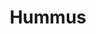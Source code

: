 ---
title: Hummus
description: 'This dish is delish'
image: ab0700f30b3546aef12e648da69614d9be663c52
price: '35'
size: '1'
meta:
    id: 6d9aa2ea06c1f87f40d36b1fdba37c36640ae9ad
    parentId: f20f57fa9c3d8bff0902cfb33f350091a3a48d51
    language: en
---